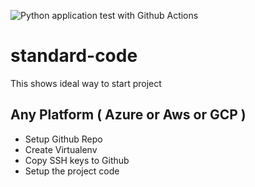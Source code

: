 ![Python application test with Github Actions](https://github.com/harshavl/standard-code/workflows/Python%20application%20test%20with%20Github%20Actions/badge.svg)
# standard-code
This shows ideal way to start project

## Any Platform ( Azure or Aws or GCP )
- Setup Github Repo
- Create Virtualenv
- Copy SSH keys to Github
- Setup the project code
